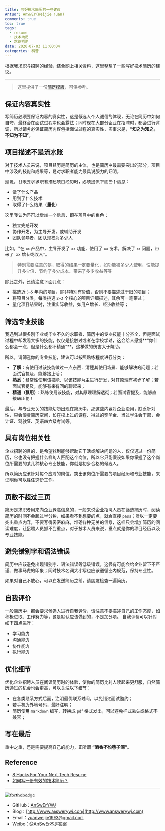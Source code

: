 ```yaml
---
title: 写好技术简历的一些建议
Antuor: AnSwEr(Weijie Yuan)
comments: true
toc: true
tags:
  - resume
  - 技术简历
  - 求职招聘
date: 2020-07-03 11:00:04
categories: 科普
---
```


根据我求职与招聘的经验，结合网上相关资料，这里整理了一些写好技术简历的建议。

-----
<!--more-->

> 这里提供了一份[简历模版](https://github.com/AnSwErYWJ/resume/blob/master/template.md)，可供参考。

## 保证内容真实性
写简历必须要保证内容的真实性，这是候选人个人诚信的体现，无论在简历中如何自夸，最终会在面试过程中也会露怯；同时现在大部分企业在招聘时，都会进行背调，所以请务必保证简历内容包括面试过程的真实性，实事求是，**“知之为知之，不知为不知”**。

## 项目描述不是流水账
对于技术人员来说，项目经历是简历的主体，也是简历中最需要突出的部分，项目中涉及的技能和成果等，是对求职者能力最具说服力的证明。

据说，谷歌要求求职者描述项目经历时，必须提供下面三个信息：
- 做了什么产品
- 用到了什么技术
- 取得了什么结果（**量化**）

这里我认为还可以增加一个信息，即在项目中的角色：
- 独立完成开发
- 协作开发，为主导开发，或辅助开发
- 团队领导者，团队规模为多少人

比如，"在 `xx` 产品中，主导开发了 `xx` 功能，使用了 `xx` 技术，解决了 `xx` 问题，带来了` xx` 增长或收入"。

> 特别需要注意的是，取得的结果一定要量化，如功能被多少人使用、性能提升多少倍、节约了多少成本、带来了多少收益等等

除此之外，还请注意下面几点：
- 挑选近 `3~5` 年内的项目，除非特别有价值，否则不要描述过于旧的项目；
- 将项目分类，每类挑选 `2~3` 个核心的项目详细描述，其余可一笔带过；
- 量化项目结果时，注重实际收益，如用户增长、经济收益等；

## 筛选专业技能
我遇到过很多刚毕业或毕业不久的求职者，简历中的专业技能十分齐全，但是面试过程中却发现大多的技能，仅仅是接触过或者在学校学过，这会给人感觉**“你什么都会一点，但是什么都不精通”**，这样做的伤害大于帮助。

所以，请筛选你的专业技能，建议可以按照熟练程度进行分类：
- **了解**：有使用过该技能做过一点东西，清楚其使用场景、能够解决的问题；若面试官提及，能够接上话；
- **熟悉**：经常性使用该技能、以该技能为主进行研发，对其原理有初步了解；若面试官提及，能够有来有回的聊起来；
- **精通（慎用）**：熟练使用该技能，对其原理理解透彻；若面试官提及，能够直接碾压他！

最后，与专业无关的技能切勿出现在简历中，那这些内容对企业没用，缺乏针对性，只会浪费简历空间，如在校上过的课程、得过的奖学金、当过学生会干部，会计证、驾驶证、英语四六级考试等。

## 具有岗位相关性
企业招聘的目的，是希望找到能够帮助它干活或解决问题的人，仅仅通过一份简历，它也没有把握什么样的人匹配这个岗位，所以它只能假设如果你掌握了这个岗位所需要的某几种核心专业技能，你就是初步合格的候选人。

所以简历应该针对每个应聘的岗位，突出该岗位所需要的项目经历和专业技能，来证明你可以胜任这份工作。

## 页数不超过三页
简历是求职者用来向企业传递信息的，一般来说企业招聘人员在筛选简历时，阅读简历的时间不会超过半分钟，如果看不到想要的点，就会直接 `pass`；所以一定要突出重点内容，不要写得密密麻麻，堆砌各种无关的信息，这样只会增加简历的阅读难度，让招聘人员抓不到重点，对于技术人员来说，重点就是你的项目经历以及专业技能。

## 避免错别字和语法错误
简历中应该避免出现错别字、语法错误等低级错误，这很有可能会给企业留下不严谨、做事马虎的印象；同时技术名词大小写也应该遵循业内规范，保持专业性。

如果对自己不放心，可以在发送简历之前，请朋友检查一遍简历。

## 自我评价
一般简历中，都会要求候选人进行自我评价，请注意不要描述自己的工作态度，如积极进取、工作努力等，这是默认应该做到的，不是加分项。
自我评价可以针对如下四点进行：
- 学习能力
- 沟通能力
- 协作能力
- 执行能力

## 优化细节
优化企业招聘人员在阅读简历时的体验，使你的简历比别人读起来更舒服，自然简历通过的机会也会更高，可以关注以下细节：
- 在各类联系方式后面，注明最优联系时间，以免错过面试邀约；
- 若手机为外地号码，最好注明；
- 简历使用 `markdown` 编写，转换成 `pdf` 格式发出，可以避免样式丢失或格式不兼容；

## 写在最后
重中之重，还是需要提高自己的能力，正所谓 **“酒香不怕巷子深“**。

## Reference
- [8 Hacks For Your Next Tech Resume](https://dev.to/gemography/common-mistakes-in-dev-cvs-2a17)
- [如何写一份有效的技术简历？](http://www.ruanyifeng.com/blog/2020/01/technical-resume.html)

-----

[![forthebadge](http://forthebadge.com/images/badges/ages-20-30.svg)](http://forthebadge.com)
- GitHub：[AnSwErYWJ](https://github.com/AnSwErYWJ)
- Blog：[http://www.answerywj.com](http://www.answerywj.com)
- Email：[yuanweijie1993@gmail.com](https://mail.google.com)
- Weibo：[@AnSwEr不是答案](http://weibo.com/1783591593)